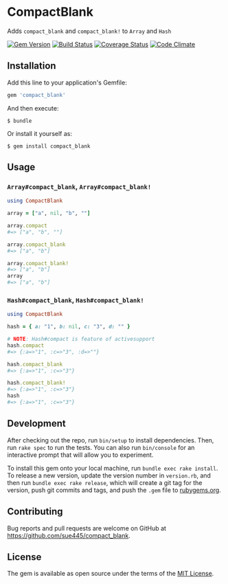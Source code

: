 # CompactBlank

Adds `compact_blank` and `compact_blank!` to `Array` and `Hash`

[![Gem Version](https://badge.fury.io/rb/compact_blank.svg)](https://badge.fury.io/rb/compact_blank)
[![Build Status](https://github.com/sue445/compact_blank/workflows/test/badge.svg?branch=master)](https://github.com/sue445/compact_blank/actions?query=workflow%3Atest)
[![Coverage Status](https://coveralls.io/repos/github/sue445/compact_blank/badge.svg)](https://coveralls.io/github/sue445/compact_blank)
[![Code Climate](https://codeclimate.com/github/sue445/compact_blank.png)](https://codeclimate.com/github/sue445/compact_blank)

## Installation

Add this line to your application's Gemfile:

```ruby
gem 'compact_blank'
```

And then execute:

    $ bundle

Or install it yourself as:

    $ gem install compact_blank

## Usage

### `Array#compact_blank`, `Array#compact_blank!`
```ruby
using CompactBlank

array = ["a", nil, "b", ""]

array.compact
#=> ["a", "b", ""]

array.compact_blank
#=> ["a", "b"]

array.compact_blank!
#=> ["a", "b"]
array
#=> ["a", "b"]
```

### `Hash#compact_blank`, `Hash#compact_blank!`
```ruby
using CompactBlank

hash = { a: "1", b: nil, c: "3", d: "" }

# NOTE: Hash#compact is feature of activesupport
hash.compact
#=> {:a=>"1", :c=>"3", :d=>""}

hash.compact_blank
#=> {:a=>"1", :c=>"3"}

hash.compact_blank!
#=> {:a=>"1", :c=>"3"}
hash
#=> {:a=>"1", :c=>"3"}
```

## Development

After checking out the repo, run `bin/setup` to install dependencies. Then, run `rake spec` to run the tests. You can also run `bin/console` for an interactive prompt that will allow you to experiment.

To install this gem onto your local machine, run `bundle exec rake install`. To release a new version, update the version number in `version.rb`, and then run `bundle exec rake release`, which will create a git tag for the version, push git commits and tags, and push the `.gem` file to [rubygems.org](https://rubygems.org).

## Contributing

Bug reports and pull requests are welcome on GitHub at https://github.com/sue445/compact_blank.


## License

The gem is available as open source under the terms of the [MIT License](http://opensource.org/licenses/MIT).

